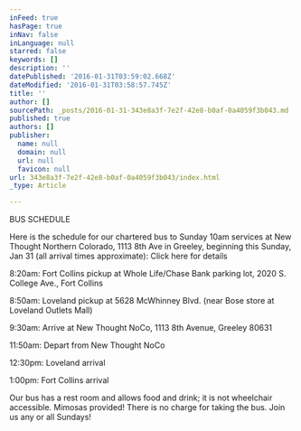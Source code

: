 ```yaml
---
inFeed: true
hasPage: true
inNav: false
inLanguage: null
starred: false
keywords: []
description: ''
datePublished: '2016-01-31T03:59:02.668Z'
dateModified: '2016-01-31T03:58:57.745Z'
title: ''
author: []
sourcePath: _posts/2016-01-31-343e8a3f-7e2f-42e8-b0af-0a4059f3b043.md
published: true
authors: []
publisher:
  name: null
  domain: null
  url: null
  favicon: null
url: 343e8a3f-7e2f-42e8-b0af-0a4059f3b043/index.html
_type: Article

---
```

BUS SCHEDULE 

Here is the schedule for our chartered bus to Sunday 10am services at New Thought Northern Colorado, 1113 8th Ave in Greeley, beginning this Sunday, Jan 31 (all arrival times approximate): Click here for details

8:20am: Fort Collins pickup at Whole Life/Chase Bank parking lot, 2020 S. College Ave., Fort Collins 

8:50am: Loveland pickup at 5628 McWhinney Blvd. (near Bose store at Loveland Outlets Mall) 

9:30am: Arrive at New Thought NoCo, 1113 8th Avenue, Greeley 80631 

11:50am: Depart from New Thought NoCo 

12:30pm: Loveland arrival 

1:00pm: Fort Collins arrival 

Our bus has a rest room and allows food and drink; it is not wheelchair accessible. Mimosas provided! There is no charge for taking the bus. Join us any or all Sundays!